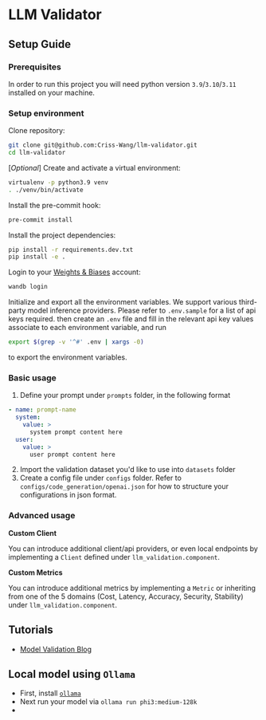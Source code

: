 # LLM Validator

## Setup Guide

### Prerequisites

In order to run this project you will need python version `3.9`/`3.10`/`3.11` installed on your machine.

### Setup environment

Clone repository:

```bash
git clone git@github.com:Criss-Wang/llm-validator.git
cd llm-validator
```

[*Optional*] Create and activate a virtual environment:

```bash
virtualenv -p python3.9 venv
. ./venv/bin/activate
```

Install the pre-commit hook:

```bash
pre-commit install
```

Install the project dependencies:

```bash
pip install -r requirements.dev.txt
pip install -e .
```

Login to your [Weights & Biases](https://wandb.ai/site) account:

```bash
wandb login
````

Initialize and export all the environment variables.
We support various third-party model inference providers. Please refer to `.env.sample` for a list of api keys required. then create an `.env` file and fill in the relevant api key values associate to each environment variable, and run 

```bash
export $(grep -v '^#' .env | xargs -0)
```

to export the environment variables.


### Basic usage
1. Define your prompt under `prompts` folder, in the following format
```yaml
- name: prompt-name
  system:
    value: >
      system prompt content here
  user:
    value: >
      user prompt content here
```
2. Import the validation dataset you'd like to use into `datasets` folder
3. Create a config file under `configs` folder. Refer to `configs/code_generation/openai.json` for how to structure your configurations in json format.


### Advanced usage
**Custom Client**

You can introduce additional client/api providers, or even local endpoints by implementing a `Client` defined under `llm_validation.component`.

**Custom Metrics**

You can introduce additional metrics by implementing a `Metric` or inheriting from one of the 5 domains (Cost, Latency, Accuracy, Security, Stability) under `llm_validation.component`.



## Tutorials
- [Model Validation Blog](https://criss-wang.com/post/software/model-iteration-research-validation/)


## Local model using `Ollama`
- First, install [`ollama`]()
- Next run your model via `ollama run phi3:medium-128k`
- 